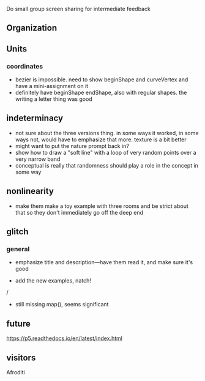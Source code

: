 
Do small group screen sharing for intermediate feedback

## Organization

## Units

### coordinates
- bezier is impossible. need to show beginShape and curveVertex and have a mini-assignment on it
- definitely have beginShape endShape, also with regular shapes. the writing a letter thing was good

## indeterminacy
- not sure about the three versions thing. in some ways it worked, in some ways not, would have to emphasize that more. texture is a bit better
- might want to put the nature prompt back in?
- show how to draw a "soft line" with a loop of very random points over a very narrow band
- conceptual is really that randomness should play a role in the concept in some way

## nonlinearity
- make them make a toy example with three rooms and be strict about that so they don't immediately go off the deep end



## glitch

### general

- emphasize title and description—have them read it, and make sure it's good

- add the new examples, natch!

/

- still missing map(), seems significant


#####

## future

https://p5.readthedocs.io/en/latest/index.html


## visitors

Afroditi
